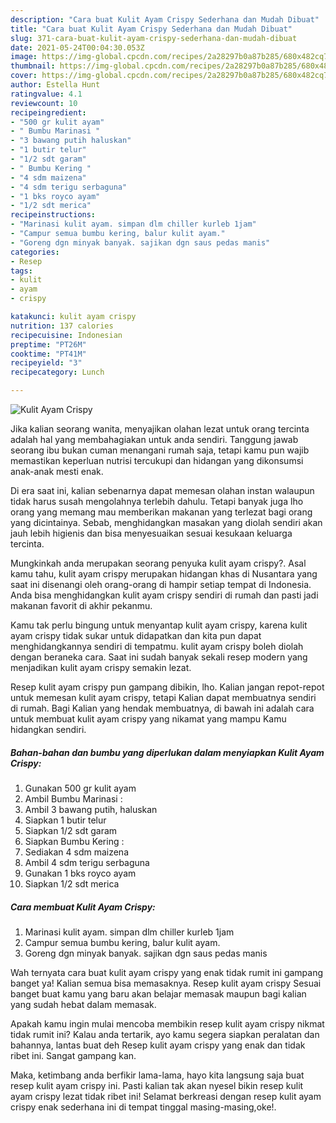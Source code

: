 ```yaml
---
description: "Cara buat Kulit Ayam Crispy Sederhana dan Mudah Dibuat"
title: "Cara buat Kulit Ayam Crispy Sederhana dan Mudah Dibuat"
slug: 371-cara-buat-kulit-ayam-crispy-sederhana-dan-mudah-dibuat
date: 2021-05-24T00:04:30.053Z
image: https://img-global.cpcdn.com/recipes/2a28297b0a87b285/680x482cq70/kulit-ayam-crispy-foto-resep-utama.jpg
thumbnail: https://img-global.cpcdn.com/recipes/2a28297b0a87b285/680x482cq70/kulit-ayam-crispy-foto-resep-utama.jpg
cover: https://img-global.cpcdn.com/recipes/2a28297b0a87b285/680x482cq70/kulit-ayam-crispy-foto-resep-utama.jpg
author: Estella Hunt
ratingvalue: 4.1
reviewcount: 10
recipeingredient:
- "500 gr kulit ayam"
- " Bumbu Marinasi "
- "3 bawang putih haluskan"
- "1 butir telur"
- "1/2 sdt garam"
- " Bumbu Kering "
- "4 sdm maizena"
- "4 sdm terigu serbaguna"
- "1 bks royco ayam"
- "1/2 sdt merica"
recipeinstructions:
- "Marinasi kulit ayam. simpan dlm chiller kurleb 1jam"
- "Campur semua bumbu kering, balur kulit ayam."
- "Goreng dgn minyak banyak. sajikan dgn saus pedas manis"
categories:
- Resep
tags:
- kulit
- ayam
- crispy

katakunci: kulit ayam crispy 
nutrition: 137 calories
recipecuisine: Indonesian
preptime: "PT26M"
cooktime: "PT41M"
recipeyield: "3"
recipecategory: Lunch

---
```



![Kulit Ayam Crispy](https://img-global.cpcdn.com/recipes/2a28297b0a87b285/680x482cq70/kulit-ayam-crispy-foto-resep-utama.jpg)

Jika kalian seorang wanita, menyajikan olahan lezat untuk orang tercinta adalah hal yang membahagiakan untuk anda sendiri. Tanggung jawab seorang ibu bukan cuman menangani rumah saja, tetapi kamu pun wajib memastikan keperluan nutrisi tercukupi dan hidangan yang dikonsumsi anak-anak mesti enak.

Di era  saat ini, kalian sebenarnya dapat memesan olahan instan walaupun tidak harus susah mengolahnya terlebih dahulu. Tetapi banyak juga lho orang yang memang mau memberikan makanan yang terlezat bagi orang yang dicintainya. Sebab, menghidangkan masakan yang diolah sendiri akan jauh lebih higienis dan bisa menyesuaikan sesuai kesukaan keluarga tercinta. 



Mungkinkah anda merupakan seorang penyuka kulit ayam crispy?. Asal kamu tahu, kulit ayam crispy merupakan hidangan khas di Nusantara yang saat ini disenangi oleh orang-orang di hampir setiap tempat di Indonesia. Anda bisa menghidangkan kulit ayam crispy sendiri di rumah dan pasti jadi makanan favorit di akhir pekanmu.

Kamu tak perlu bingung untuk menyantap kulit ayam crispy, karena kulit ayam crispy tidak sukar untuk didapatkan dan kita pun dapat menghidangkannya sendiri di tempatmu. kulit ayam crispy boleh diolah dengan beraneka cara. Saat ini sudah banyak sekali resep modern yang menjadikan kulit ayam crispy semakin lezat.

Resep kulit ayam crispy pun gampang dibikin, lho. Kalian jangan repot-repot untuk memesan kulit ayam crispy, tetapi Kalian dapat membuatnya sendiri di rumah. Bagi Kalian yang hendak membuatnya, di bawah ini adalah cara untuk membuat kulit ayam crispy yang nikamat yang mampu Kamu hidangkan sendiri.

<!--inarticleads1-->

##### Bahan-bahan dan bumbu yang diperlukan dalam menyiapkan Kulit Ayam Crispy:

1. Gunakan 500 gr kulit ayam
1. Ambil  Bumbu Marinasi :
1. Ambil 3 bawang putih, haluskan
1. Siapkan 1 butir telur
1. Siapkan 1/2 sdt garam
1. Siapkan  Bumbu Kering :
1. Sediakan 4 sdm maizena
1. Ambil 4 sdm terigu serbaguna
1. Gunakan 1 bks royco ayam
1. Siapkan 1/2 sdt merica




<!--inarticleads2-->

##### Cara membuat Kulit Ayam Crispy:

1. Marinasi kulit ayam. simpan dlm chiller kurleb 1jam
1. Campur semua bumbu kering, balur kulit ayam.
1. Goreng dgn minyak banyak. sajikan dgn saus pedas manis




Wah ternyata cara buat kulit ayam crispy yang enak tidak rumit ini gampang banget ya! Kalian semua bisa memasaknya. Resep kulit ayam crispy Sesuai banget buat kamu yang baru akan belajar memasak maupun bagi kalian yang sudah hebat dalam memasak.

Apakah kamu ingin mulai mencoba membikin resep kulit ayam crispy nikmat tidak rumit ini? Kalau anda tertarik, ayo kamu segera siapkan peralatan dan bahannya, lantas buat deh Resep kulit ayam crispy yang enak dan tidak ribet ini. Sangat gampang kan. 

Maka, ketimbang anda berfikir lama-lama, hayo kita langsung saja buat resep kulit ayam crispy ini. Pasti kalian tak akan nyesel bikin resep kulit ayam crispy lezat tidak ribet ini! Selamat berkreasi dengan resep kulit ayam crispy enak sederhana ini di tempat tinggal masing-masing,oke!.

